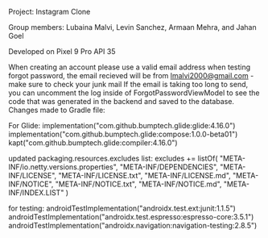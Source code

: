Project: Instagram Clone

Group members: Lubaina Malvi, Levin Sanchez, Armaan Mehra, and Jahan Goel

Developed on Pixel 9 Pro API 35

When creating an account please use a valid email address
when testing forgot password, the email recieved will be from lmalvi2000@gmail.com - make sure to check your junk mail
If the email is taking too long to send, you can uncomment the log inside of ForgotPasswordViewModel to see the code that was generated in the backend and saved to the database.
Changes made to Gradle file:

For Glide: 
implementation("com.github.bumptech.glide:glide:4.16.0") 
implementation("com.github.bumptech.glide:compose:1.0.0-beta01") 
kapt("com.github.bumptech.glide:compiler:4.16.0")

updated packaging.resources.excludes list: 
excludes += listOf( "META-INF/io.netty.versions.properties", 
"META-INF/DEPENDENCIES", 
"META-INF/LICENSE", 
"META-INF/LICENSE.txt", 
"META-INF/LICENSE.md", 
"META-INF/NOTICE", 
"META-INF/NOTICE.txt", 
"META-INF/NOTICE.md", 
"META-INF/INDEX.LIST" )

for testing: 
androidTestImplementation("androidx.test.ext:junit:1.1.5") 
androidTestImplementation("androidx.test.espresso:espresso-core:3.5.1") 
androidTestImplementation("androidx.navigation:navigation-testing:2.8.5")
